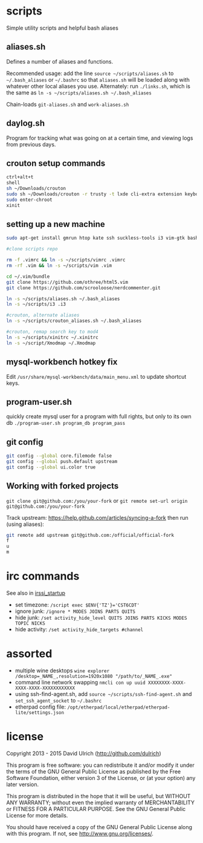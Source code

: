 # scripts

Simple utility scripts and helpful bash aliases


## aliases.sh

Defines a number of aliases and functions.

Recommended usage: add the line `source ~/scripts/aliases.sh` to `~/.bash_aliases`
or `~/.bashrc` so that `aliases.sh` will be loaded along with whatever other
local aliases you use. Alternately: run `./links.sh`, which is the same as
`ln -s ~/scripts/aliases.sh ~/.bash_aliases`

Chain-loads `git-aliases.sh` and `work-aliases.sh`


## daylog.sh

Program for tracking what was going on at a certain time, and viewing logs
from previous days.


## crouton setup commands
```bash
ctrl+alt+t
shell
sh ~/Downloads/crouton
sudo sh ~/Downloads/crouton -r trusty -t lxde cli-extra extension keyboard
sudo enter-chroot
xinit
```


## setting up a new machine

```bash
sudo apt-get install gmrun htop kate ssh suckless-tools i3 vim-gtk bash-completion

#clone scripts repo

rm -f .vimrc && ln -s ~/scripts/vimrc .vimrc
rm -rf .vim && ln -s ~/scripts/vim .vim

cd ~/.vim/bundle
git clone https://github.com/othree/html5.vim
git clone https://github.com/scrooloose/nerdcommenter.git

ln -s ~/scripts/aliases.sh ~/.bash_aliases
ln -s ~/scripts/i3 .i3

#crouton, alternate aliases
ln -s ~/scripts/crouton_aliases.sh ~/.bash_aliases

#crouton, remap search key to mod4
ln -s ~/scripts/xinitrc ~/.xinitrc
ln -s ~/script/Xmodmap ~/.Xmodmap
```


## mysql-workbench hotkey fix

Edit `/usr/share/mysql-workbench/data/main_menu.xml` to update shortcut keys.


## program-user.sh

quickly create mysql user for a program with full rights, but only to its own db
`./program-user.sh program_db program_pass`


## git config
```bash
git config --global core.filemode false
git config --global push.default upstream
git config --global ui.color true
```


## Working with forked projects

`git clone git@github.com:/you/your-fork` or `git remote set-url origin git@github.com:/you/your-fork`

Track upstream: https://help.github.com/articles/syncing-a-fork then run (using aliases):
```bash
git remote add upstream git@github.com:/official/official-fork
f
u
m
```


# irc commands

See also in [irssi_startup](./irssi_startup)

* set timezone: `/script exec $ENV{'TZ'}='CST6CDT'`
* ignore junk: `/ignore * MODES JOINS PARTS QUITS`
* hide junk: `/set activity_hide_level QUITS JOINS PARTS KICKS MODES TOPIC NICKS`
* hide activity: `/set activity_hide_targets #channel`


# assorted

* multiple wine desktops `wine explorer /desktop=_NAME_,resolution=1920x1080 "/path/to/_NAME_.exe"`
* command line network swapping `nmcli con up uuid XXXXXXXX-XXXX-XXXX-XXXX-XXXXXXXXXXXX`
* using ssh-find-agent.sh, add `source ~/scripts/ssh-find-agent.sh` and `set_ssh_agent_socket` to `~/.bashrc`
* etherpad config file: `/opt/etherpad/local/etherpad/etherpad-lite/settings.json`


# license

Copyright 2013 - 2015  David Ulrich (http://github.com/dulrich)

This program is free software: you can redistribute it and/or modify
it under the terms of the GNU General Public License as published by
the Free Software Foundation, either version 3 of the License, or
(at your option) any later version.

This program is distributed in the hope that it will be useful,
but WITHOUT ANY WARRANTY; without even the implied warranty of
MERCHANTABILITY or FITNESS FOR A PARTICULAR PURPOSE.  See the
GNU General Public License for more details.

You should have received a copy of the GNU General Public License
along with this program.  If not, see <http://www.gnu.org/licenses/>.
